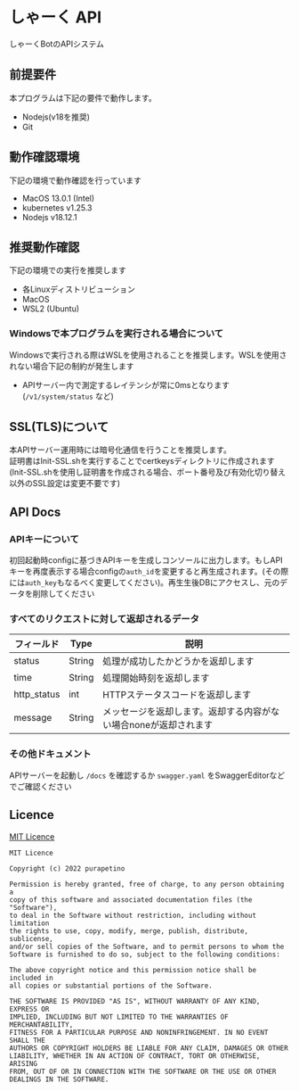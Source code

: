 # しゃーく API

しゃーくBotのAPIシステム

## 前提要件

本プログラムは下記の要件で動作します。

- Nodejs(v18を推奨)
- Git

## 動作確認環境

下記の環境で動作確認を行っています

- MacOS 13.0.1 (Intel)
- kubernetes v1.25.3
- Nodejs v18.12.1

## 推奨動作確認

下記の環境での実行を推奨します

- 各Linuxディストリビューション
- MacOS
- WSL2 (Ubuntu)

### Windowsで本プログラムを実行される場合について

Windowsで実行される際はWSLを使用されることを推奨します。WSLを使用されない場合下記の制約が発生します

- APIサーバー内で測定するレイテンシが常に0msとなります(`/v1/system/status` など)

## SSL(TLS)について

本APIサーバー運用時には暗号化通信を行うことを推奨します。 <br>
証明書はInit-SSL.shを実行することでcertkeysディレクトリに作成されます(Init-SSL.shを使用し証明書を作成される場合、ポート番号及び有効化切り替え以外のSSL設定は変更不要です)

## API Docs

### APIキーについて

初回起動時configに基づきAPIキーを生成しコンソールに出力します。もしAPIキーを再度表示する場合configの`auth_id`を変更すると再生成されます。(その際には`auth_key`もなるべく変更してください)。再生生後DBにアクセスし、元のデータを削除してください

### すべてのリクエストに対して返却されるデータ

| フィールド | Type | 説明 |
| ---- | ---- | ------ |
| status | String | 処理が成功したかどうかを返却します |
| time | String | 処理開始時刻を返却します |
| http_status  | int | HTTPステータスコードを返却します |
| message | String | メッセージを返却します。返却する内容がない場合noneが返却されます |

### その他ドキュメント

APIサーバーを起動し `/docs` を確認するか `swagger.yaml` をSwaggerEditorなどでご確認ください

## Licence

[MIT Licence](./LICENCE)

```
MIT Licence

Copyright (c) 2022 purapetino 

Permission is hereby granted, free of charge, to any person obtaining a
copy of this software and associated documentation files (the "Software"),
to deal in the Software without restriction, including without limitation
the rights to use, copy, modify, merge, publish, distribute, sublicense,
and/or sell copies of the Software, and to permit persons to whom the
Software is furnished to do so, subject to the following conditions:

The above copyright notice and this permission notice shall be included in
all copies or substantial portions of the Software.

THE SOFTWARE IS PROVIDED "AS IS", WITHOUT WARRANTY OF ANY KIND, EXPRESS OR
IMPLIED, INCLUDING BUT NOT LIMITED TO THE WARRANTIES OF MERCHANTABILITY,
FITNESS FOR A PARTICULAR PURPOSE AND NONINFRINGEMENT. IN NO EVENT SHALL THE
AUTHORS OR COPYRIGHT HOLDERS BE LIABLE FOR ANY CLAIM, DAMAGES OR OTHER
LIABILITY, WHETHER IN AN ACTION OF CONTRACT, TORT OR OTHERWISE, ARISING
FROM, OUT OF OR IN CONNECTION WITH THE SOFTWARE OR THE USE OR OTHER
DEALINGS IN THE SOFTWARE.
```